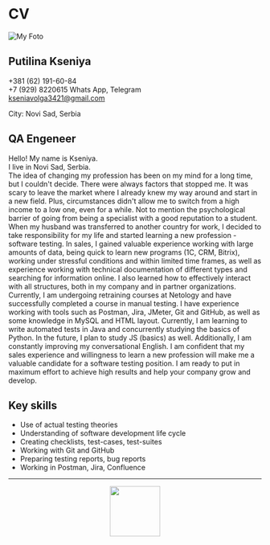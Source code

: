 # CV # 
![My Foto](FOTO/foto1.png) 
## Putilina Kseniya

+381 (62) 191-60-84<br>
+7 (929) 8220615  Whats App, Telegram<br>
kseniavolga3421@gmail.com

City: Novi Sad, Serbia

## QA Engeneer

Hello! My name is Kseniya.<br> 
I live in Novi Sad, Serbia.<br>
The idea of changing my profession has been on my mind for a long time, but I couldn't decide. There were always factors that stopped me. It was scary to leave the market where I already knew my way around and start in a new field. Plus, circumstances didn't allow me to switch from a high income to a low one, even for a while. Not to mention the psychological barrier of going from being a specialist with a good reputation to a student.<br>
When my husband was transferred to another country for work, I decided to take responsibility for my life and started learning a new profession - software testing.
In sales, I gained valuable experience working with large amounts of data, being quick to learn new programs (1C, CRM, Bitrix), working under stressful conditions and within limited time frames, as well as experience working with technical documentation of different types and searching for information online. I also learned how to effectively interact with all structures, both in my company and in partner organizations.<br>
Currently, I am undergoing retraining courses at Netology and have successfully completed a course in manual testing. I have experience working with tools such as Postman, Jira, JMeter, Git and GitHub, as well as some knowledge in MySQL and HTML layout. Currently, I am learning to write automated tests in Java and concurrently studying the basics of Python. In the future, I plan to study JS (basics) as well. Additionally, I am constantly improving my conversational English.
I am confident that my sales experience and willingness to learn a new profession will make me a valuable candidate for a software testing position. I am ready to put in maximum effort to achieve high results and help your company grow and develop.<br>

## Key skills

* Use of actual testing theories
* Understanding of software development life cycle
* Creating checklists, test-cases, test-suites
* Working with Git and GitHub
* Preparing testing reports, bug reports
* Working in Postman, Jira, Confluence


---
<div id align="center">
  <img src="https://media.giphy.com/media/2C2qwckZzyiz8UzvzK/giphy.gif" width="100"/>
</div>
